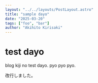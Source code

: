 ```yaml
---
layout: "../../layouts/PostLayout.astro"
title: "sample dayo"
date: "2025-03-20"
tags: ["foo", "bar"]
author: "Akihito Kirisaki"
---
```

# test dayo

blog kiji no test dayo.
pyo pyo pyo.

改行しました。